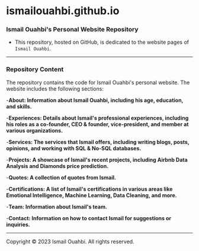 # ismailouahbi.github.io

### Ismail Ouahbi's Personal Website Repository
- This repository, hosted on GitHub, is dedicated to the website pages of `Ismail Ouahbi`.

<hr>

### Repository Content
The repository contains the code for Ismail Ouahbi's personal website. The website includes the following sections:

-**About: Information about Ismail Ouahbi, including his age, education, and skills.**

-**Experiences: Details about Ismail's professional experiences, including his roles as a co-founder, CEO & founder, vice-president, and member at various organizations.**

-**Services: The services that Ismail offers, including writing blogs, posts, opinions, and working with SQL & No-SQL databases.**

-**Projects: A showcase of Ismail's recent projects, including Airbnb Data Analysis and Diamonds price prediction.**

-**Quotes: A collection of quotes from Ismail.**

-**Certifications: A list of Ismail's certifications in various areas like Emotional Intelligence, Machine Learning, Data Cleaning, and more.**

-**Team: Information about Ismail's team.**

-**Contact: Information on how to contact Ismail for suggestions or inquiries.**

<hr>
Copyright
© 2023 Ismail Ouahbi. All rights reserved.
